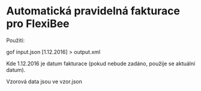 # Automatická pravidelná fakturace pro FlexiBee

Použití:

gof input.json [1.12.2016] > output.xml

Kde 1.12.2016 je datum fakturace (pokud nebude zadáno, použije se aktuální datum).

Vzorová data jsou ve vzor.json

